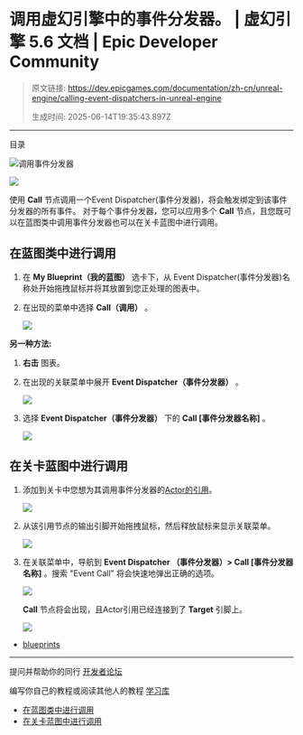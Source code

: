 # 调用虚幻引擎中的事件分发器。 | 虚幻引擎 5.6 文档 | Epic Developer Community

> 原文链接: https://dev.epicgames.com/documentation/zh-cn/unreal-engine/calling-event-dispatchers-in-unreal-engine
> 
> 生成时间: 2025-06-14T19:35:43.897Z

---

目录

![调用事件分发器](https://dev.epicgames.com/community/api/documentation/image/217a4237-14bf-4e98-8e50-5be75098cfb9?resizing_type=fill&width=1920&height=335)

![](https://d1iv7db44yhgxn.cloudfront.net/documentation/images/5d5a9a14-0510-43f9-baa0-df3c70df2647/event_dispatcher_call_node.png)

使用 **Call** 节点调用一个Event Dispatcher(事件分发器)，将会触发绑定到该事件分发器的所有事件。 对于每个事件分发器，您可以应用多个 **Call** 节点，且您既可以在蓝图类中调用事件分发器也可以在关卡蓝图中进行调用。

## 在蓝图类中进行调用

1.  在 **My Blueprint（我的蓝图）** 选卡下，从 Event Dispatcher(事件分发器)名称处开始拖拽鼠标并将其放置到您正处理的图表中。
    
2.  在出现的菜单中选择 **Call（调用）** 。
    
    ![](https://d1iv7db44yhgxn.cloudfront.net/documentation/images/9676cb8c-4abf-42f8-9f8a-f3ff2d2cb4f1/dispatcher_call_menu.png)

**另一种方法:**

1.  **右击** 图表。
    
2.  在出现的关联菜单中展开 **Event Dispatcher（事件分发器）** 。
    
    ![](https://d1iv7db44yhgxn.cloudfront.net/documentation/images/771c9b18-9b50-43ef-901b-bbfebe9d18ec/event_dispatcher_context.png)
3.  选择 **Event Dispatcher（事件分发器）** 下的 **Call \[事件分发器名称\]** 。
    
    ![](https://d1iv7db44yhgxn.cloudfront.net/documentation/images/b1cd0e70-9b8b-4f1e-b0e4-98e31e442ce6/event_dispatcher_context_name.png)

## 在关卡蓝图中进行调用

1.  添加到关卡中您想为其调用事件分发器的[Actor的引用](/documentation/zh-cn/unreal-engine/level-blueprint-in-unreal-engine#%E5%BC%95%E7%94%A8actor)。
    
    ![](https://d1iv7db44yhgxn.cloudfront.net/documentation/images/9146baaf-15ed-49f5-b0b3-392202566bb6/target_step1.png)
2.  从该引用节点的输出引脚开始拖拽鼠标，然后释放鼠标来显示关联菜单。
    
    ![](https://d1iv7db44yhgxn.cloudfront.net/documentation/images/8861fd18-6acf-4175-8afa-e9d12ce93412/empty_context_menu.png)
3.  在关联菜单中，导航到 **Event Dispatcher （事件分发器）> Call \[事件分发器名称\]** 。搜索 "Event Call" 将会快速地弹出正确的选项。
    
    ![](https://d1iv7db44yhgxn.cloudfront.net/documentation/images/9b00e1c3-a258-4ce1-9791-dd9be571dd8a/call_node_level.png)
    
    **Call** 节点将会出现，且Actor引用已经连接到了 **Target** 引脚上。
    
    ![](https://d1iv7db44yhgxn.cloudfront.net/documentation/images/4d54cf33-64d6-4ab7-97cd-eb70b1d0dab7/call_dispatcher_wired_level.png)

-   [blueprints](https://dev.epicgames.com/community/search?query=blueprints)

* * *

提问并帮助你的同行 [开发者论坛](https://forums.unrealengine.com/categories?tag=unreal-engine)

编写你自己的教程或阅读其他人的教程 [学习库](https://dev.epicgames.com/community/unreal-engine/learning)

-   [在蓝图类中进行调用](/documentation/zh-cn/unreal-engine/calling-event-dispatchers-in-unreal-engine#%E5%9C%A8%E8%93%9D%E5%9B%BE%E7%B1%BB%E4%B8%AD%E8%BF%9B%E8%A1%8C%E8%B0%83%E7%94%A8)
-   [在关卡蓝图中进行调用](/documentation/zh-cn/unreal-engine/calling-event-dispatchers-in-unreal-engine#%E5%9C%A8%E5%85%B3%E5%8D%A1%E8%93%9D%E5%9B%BE%E4%B8%AD%E8%BF%9B%E8%A1%8C%E8%B0%83%E7%94%A8)
